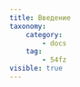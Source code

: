 ```yaml
---
title: Введение
taxonomy:
    category:
        - docs
    tag:
        - 54fz
visible: true
---
```



